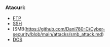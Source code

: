 ### Atacuri:
   
   - [FTP](https://github.com/Dani780-C/Cyber-security/blob/main/attacks/ftp_attack.md)
   - [SSH](https://github.com/Dani780-C/Cyber-security/blob/main/attacks/ssh_attack.md)
   - [SMB(https://github.com/Dani780-C/Cyber-security/blob/main/attacks/smb_attack.md)
   - [DOS](https://github.com/Dani780-C/Cyber-security/blob/main/attacks/dos_attack.md)
